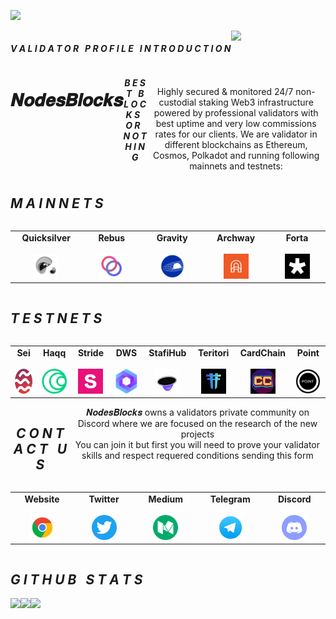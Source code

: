 <img
  src="https://i.ibb.co/0KPM0tB/Nodes-Blocks-Twitter.png"
  style="display: inline-block; margin: 0 auto; max-width: 300px">
 

<div align="center">
  <div style="display: flex; align-items: flex-start;">
  <h4><b><i>V A L I D A T O R &nbsp; P R O F I L E &nbsp; I N T R O D U C T I O N</b></i></h4>
    <img align="top" src="https://komarev.com/ghpvc/?username=NodesBlocks&color=blueviolet"/>
<br />
<br />
  </div>
</div>

<div align="center">
  <div style="display: flex; align-items: flex-start;">
  <br />
<h1>𝑵𝒐𝒅𝒆𝒔𝑩𝒍𝒐𝒄𝒌𝒔</h1>
<h5><i>B E S T &nbsp; B L O C K S &nbsp; O R &nbsp; N O T H I N G</h5></i>
<br />
<br />
Highly secured & monitored 24/7 non-custodial staking Web3 infrastructure powered by professional validators with best uptime and very low commissions rates for our clients. We are validator in different blockchains as Ethereum, Cosmos, Polkadot and running following mainnets and testnets:
  </div>
</div>

<div align="center">
  <div style="display: flex; align-items: flex-start;">
  <h2><i>M A I N N E T S</i></h2>
  </div>
</div>

<table width="350px" align="center">
    <tbody>
        <tr valign="top">
            <td width="130px" align="center">
            <span><strong>Quicksilver</strong></span><br><br />
            <a href="https://quicksilver.explorers.guru/validator/quickvaloper12ytjmrvezqrd939ts4gy8vvcx2zlpctwfcmdg2" target="_blank" rel="noopener noreferrer">
            <img height="40px" src="https://github.com/NodesBlocks/NodesBlocks/blob/main/chains_logo/quicksilver.png">
            </td>
            <td width="130px" align="center">
            <span><strong>Rebus</strong></span><br><br />
            <a href="https://rebus.explorers.guru/validator/rebusvaloper1crh6hmvnedauqr63ejx2g5mclr6g79a246ue6u" target="_blank" rel="noopener noreferrer">
            <img height="40px" src="https://github.com/NodesBlocks/NodesBlocks/blob/main/chains_logo/rebus.png">
            </td>
            <td width="130px" align="center">
            <span><strong>Gravity</strong></span><br><br />
            <a href="https://gravity.explorers.guru/validator/gravityvaloper1g5ammtxuvw0j77urnsfqvlajgfwsyc3rymamrz" target="_blank" rel="noopener noreferrer">
            <img height="40px" src="https://github.com/NodesBlocks/NodesBlocks/blob/main/chains_logo/gravity.png">
            </td>
            <td width="130px" align="center">
            <span><strong>Archway</strong></span><br><br />
            <a href="" target="_blank" rel="noopener noreferrer">
            <img height="40px" src="https://github.com/NodesBlocks/NodesBlocks/blob/main/chains_logo/archway.jpg">
            </td>
            <td width="130px" align="center">
            <span><strong>Forta</strong></span><br><br />
            <a href="https://api.forta.network/stats/sla/scanner/0x493C3d948EcD106D077fD5C3bDA109CBE3fe6394" target="_blank" rel="noopener noreferrer">
            <img height="40px" src="https://github.com/NodesBlocks/NodesBlocks/blob/main/chains_logo/forta.jpg">
            </td>
        </tr>
    </tbody>
</table>


<div align="center">
  <div style="display: flex; align-items: flex-start;">
  <h2><i>T E S T N E T S</i></h2>
  </div>
</div>

<table width="320px" align="center">
    <tbody>
        <tr valign="top">
            <td width="130px" align="center">
            <span><strong>Sei</strong></span><br><br />
            <a href="https://sei.explorers.guru/validator/seivaloper1a6hnahtx6pctqdevjutks2g0cp2zwg4hmqf0du" target="_blank" rel="noopener noreferrer">
            <img height="40px" src="https://github.com/NodesBlocks/NodesBlocks/blob/main/chains_logo/sei.png"> </a>
            </td>
            <td width="130px" align="center">
            <span><strong>Haqq</strong></span><br><br />
            <a href="https://explorer.nodestake.top/haqq-testedge/staking/haqqvaloper1aqfxfe3hewdna4h2mhhmg568v8ej97rklkmqzg" target="_blank" rel="noopener noreferrer">
            <img height="40px" src="https://github.com/NodesBlocks/NodesBlocks/blob/main/chains_logo/haqq.png">
            </td>
            <td width="130px" align="center">
            <span><strong>Stride</strong></span><br><br />
            <a href="https://stride.explorers.guru/validator/stridevaloper1dvgn8fjdnaze992h87vvnptsm4t36tm86eujqu" target="_blank" rel="noopener noreferrer">
            <img height="40px" src="https://github.com/NodesBlocks/NodesBlocks/blob/main/chains_logo/stride.png">
            </td>
            <td width="130px" align="center">
            <span><strong>DWS</strong></span><br><br />
            <a href="https://dws.explorers.guru/validator/dewebvaloper1hylhclgykz6ee5klfgqwha59vwm2te7x02c5vg" target="_blank" rel="noopener noreferrer">
            <img height="40px" src="https://github.com/NodesBlocks/NodesBlocks/blob/main/chains_logo/dws.png">
            </td>
            <td width="130px" align="center">
            <span><strong>StafiHub</strong></span><br><br />
            <a href="https://testnet-explorer.stafihub.io/stafi-hub-testnet/staking/stafivaloper1p2kq47zfpzl56pmrturr98evfe89t7jcetfeup" target="_blank" rel="noopener noreferrer">
            <img height="40pxx" src="https://github.com/NodesBlocks/NodesBlocks/blob/main/chains_logo/stafihub.jpg">
            </td>
            <td width="130px" align="center">
            <span><strong>Teritori</strong></span><br><br />
            <a href="https://teritori.explorers.guru/validator/torivaloper1frkk7h4dj9xcy960ll0eah2rhmfcptvg5em8f2" target="_blank" rel="noopener noreferrer">
            <img height="40px" src="https://github.com/NodesBlocks/NodesBlocks/blob/main/chains_logo/teritori.png">
            </td>
            <td width="130px" align="center">
            <span><strong>CardChain</strong></span><br><br />
            <a href="https://explorers.acloud.pp.ua/cardchain/staking/ccvaloper182n3e6uxvzj280v4jfmf0egpkqqenfyh2h5sm4" target="_blank" rel="noopener noreferrer">
            <img height="40px" src="https://github.com/NodesBlocks/NodesBlocks/blob/main/chains_logo/cc.jpg">
            </td>
            <td width="130px" align="center">
            <span><strong>Point</strong></span><br><br />
            <a href="http://e.trxlfsnxl.xyz/point/staking/evmosvaloper1wpvjh7qr8f9nxzugcjtrka8q4wvaxvn08hrj2w" target="_blank" rel="noopener noreferrer">
            <img height="40px" src="https://github.com/NodesBlocks/NodesBlocks/blob/main/chains_logo/point.jpg">
            </td>
        </tr>
    </tbody>
</table>

<div align="center">
  <div style="display: flex; align-items: flex-start;">
  <h2><i>C O N T A C T &nbsp; U S </i></h2>
  𝑵𝒐𝒅𝒆𝒔𝑩𝒍𝒐𝒄𝒌𝒔 owns a validators private community on Discord where we are focused on the research of the new projects <br />
  You can join it but first you will need to prove your validator skills and respect requered conditions sending this form
  <br />
  <br />
  </div>
</div>

<table width="320px" align="center">
    <tbody>
        <tr valign="top">
            <td width="130px" align="center">
            <span><strong>Website</strong></span><br><br />
            <a href="https://www.nodesblocks.dev/" target="_blank" rel="noopener noreferrer">
            <img height="40px" src="https://github.com/NodesBlocks/NodesBlocks/blob/main/chains_logo/website.png">
            </td>
            <td width="130px" align="center">
            <span><strong>Twitter</strong></span><br><br />
            <a href="https://twitter.com/nodesblocks" target="_blank" rel="noopener noreferrer">
            <img height="40px" src="https://github.com/NodesBlocks/NodesBlocks/blob/main/chains_logo/twitter.png">
            </td>
            <td width="130px" align="center">
            <span><strong>Medium</strong></span><br><br />
            <a href="https://medium.com/@nodesblocks" target="_blank" rel="noopener noreferrer">
            <img height="40px" src="https://github.com/NodesBlocks/NodesBlocks/blob/main/chains_logo/medium.png">
            </td>
            <td width="130px" align="center">
            <span><strong>Telegram</strong></span><br><br />
            <a href="https://t.me/nodesblocks" target="_blank" rel="noopener noreferrer">
            <img height="40px" src="https://github.com/NodesBlocks/NodesBlocks/blob/main/chains_logo/telegram.png">
            </td>
            <td width="130px" align="center">
            <span><strong>Discord</strong></span><br><br />
            <a href="https://discord.gg/Mtp2c9BAJN" target="_blank" rel="noopener noreferrer">
            <img height="40px" src="https://github.com/NodesBlocks/NodesBlocks/blob/main/chains_logo/discord.png">
            </td>
        </tr>
    </tbody>
</table>

<div align="center">
  <div style="display: flex; align-items: flex-start;">
  <h2><i>G I T H U B &nbsp; S T A T S</i></h2>
  </div>
</div>

<div align="center">
  <div style="display: flex; align-items: flex-start;">
    <img align="top" src="https://github-readme-stats.vercel.app/api?username=NodesBlocks&show_icons=true&theme=nightowl"/>
<br />
<br />
    <img align="top" src="https://github-readme-streak-stats.herokuapp.com?user=NodesBlocks&theme=nightowl&date_format=M%20j%5B%2C%20Y%5D"/>
<br />
<br />
   <img align="down" src="https://github-readme-stats.vercel.app/api/top-langs/?username=NodesBlocks&layout=compact&theme=nightowl"/>
  </div>
</div>




